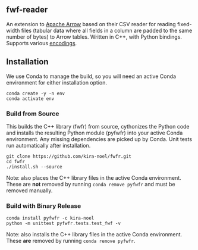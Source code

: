 ## fwf-reader
An extension to [Apache Arrow](https://github.com/apache/arrow) based on their CSV 
reader for reading fixed-width files (tabular data where all fields in a column are 
padded to the same number of bytes) to Arrow tables. Written in C++, with Python bindings. 
Supports various [encodings](http://demo.icu-project.org/icu-bin/convexp).

## Installation
We use Conda to manage the build, so you will need an active Conda environment for either installation option.
```
conda create -y -n env
conda activate env
```
### Build from Source
This builds the C++ library (fwfr) from source, cythonizes the Python code and installs the resulting Python module (pyfwfr) into your active Conda environment. Any missing dependencies are picked up by Conda. Unit tests run automatically after installation.
```
git clone https://github.com/kira-noel/fwfr.git
cd fwfr
./install.sh --source
```
Note: also places the C++ library files in the active Conda environment. These are **not** removed by running `conda remove pyfwfr` and must be removed manually.
### Build with Binary Release
```
conda install pyfwfr -c kira-noel
python -m unittest pyfwfr.tests.test_fwf -v
```
Note: also installs the C++ library files in the active Conda environment. These **are** removed by running `conda remove pyfwfr`.
